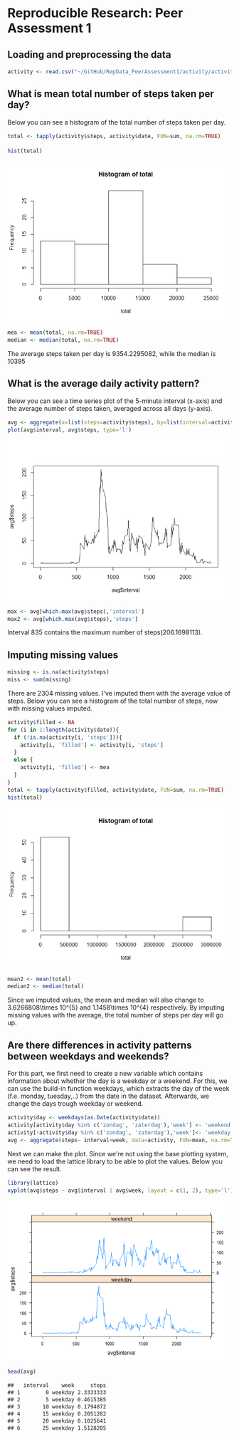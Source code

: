 # Reproducible Research: Peer Assessment 1


## Loading and preprocessing the data

```r
activity <- read.csv("~/GitHub/RepData_PeerAssessment1/activity/activity.csv")
```

## What is mean total number of steps taken per day?

Below you can see a histogram of the total number of steps taken per day.

```r
total <- tapply(activity$steps, activity$date, FUN=sum, na.rm=TRUE)

hist(total)
```

![](PA1_template_files/figure-html/unnamed-chunk-2-1.png) 

```r
mea <- mean(total, na.rm=TRUE)
median <- median(total, na.rm=TRUE)
```
The average steps taken per day is 9354.2295082, while the median is 10395

## What is the average daily activity pattern?
Below you can see a time series plot of the 5-minute interval (x-axis) and the average number of steps taken, averaged across all days (y-axis).

```r
avg <- aggregate(x=list(steps=activity$steps), by=list(interval=activity$interval), FUN=mean, na.rm=TRUE)
plot(avg$interval, avg$steps, type='l')
```

![](PA1_template_files/figure-html/unnamed-chunk-3-1.png) 

```r
max <- avg[which.max(avg$steps),'interval']
max2 <- avg[which.max(avg$steps),'steps']
```
Interval 835 contains the maximum number of steps(206.1698113).

## Imputing missing values

```r
missing <- is.na(activity$steps)
miss <- sum(missing)
```
There are 2304 missing values. I've imputed them with the average value of steps. Below you can see a histogram of the total number of steps, now with missing values imputed.



```r
activity$filled <- NA
for (i in 1:length(activity$date)){
  if (!is.na(activity[i, 'steps'])){
    activity[i, 'filled'] <- activity[i, 'steps']
  }
  else {
    activity[i, 'filled'] <- mea
  }
}
total <- tapply(activity$filled, activity$date, FUN=sum, na.rm=TRUE)
hist(total)
```

![](PA1_template_files/figure-html/unnamed-chunk-5-1.png) 

```r
mean2 <- mean(total)
median2 <- median(total)
```
Since we imputed values, the mean and median will also change to 3.6266808\times 10^{5} and 1.1458\times 10^{4} respectively. By imputing missing values with the average, the total number of steps per day will go up.

## Are there differences in activity patterns between weekdays and weekends?
For this part, we first need to create a new variable which contains information about whether the day is a weekday or a weekend. For this, we can use the build-in function weekdays, which extracts the day of the week (f.e. monday, tuesday,..) from the date in the dataset. Afterwards, we change the days trough weekday or weekend.

```r
activity$day <- weekdays(as.Date(activity$date))
activity[activity$day %in% c('zondag', 'zaterdag'),'week'] <- 'weekend'
activity[!activity$day %in% c('zondag', 'zaterdag'),'week']<- 'weekday'
avg <- aggregate(steps~ interval+week, data=activity, FUN=mean, na.rm=TRUE)
```
Next we can make the plot. Since we're not using the base plotting system, we need to load the lattice library to be able to plot the values. Below you can see the result.

```r
library(lattice)
xyplot(avg$steps ~ avg$interval | avg$week, layout = c(1, 2), type='l')
```

![](PA1_template_files/figure-html/unnamed-chunk-7-1.png) 

```r
head(avg)
```

```
##   interval    week     steps
## 1        0 weekday 2.3333333
## 2        5 weekday 0.4615385
## 3       10 weekday 0.1794872
## 4       15 weekday 0.2051282
## 5       20 weekday 0.1025641
## 6       25 weekday 1.5128205
```

